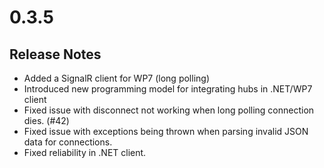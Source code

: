 # 0.3.5
## Release Notes
* Added a SignalR client for WP7 (long polling)
* Introduced new programming model for integrating hubs in .NET/WP7 client
* Fixed issue with disconnect not working when long polling connection dies. (#42)
* Fixed issue with exceptions being thrown when parsing invalid JSON data for connections.
* Fixed reliability in .NET client.
